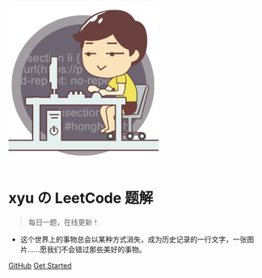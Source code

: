 <img src="_img/cover2.png" style="zoom:33%;">

# xyu の LeetCode 题解

> 每日一题，在线更新！

- 这个世界上的事物总会以某种方式消失，成为历史记录的一行文字，一张图片……愿我们不会错过那些美好的事物。

[GitHub](https://github.com/misads/leetcode/)
[Get Started](/README.md)